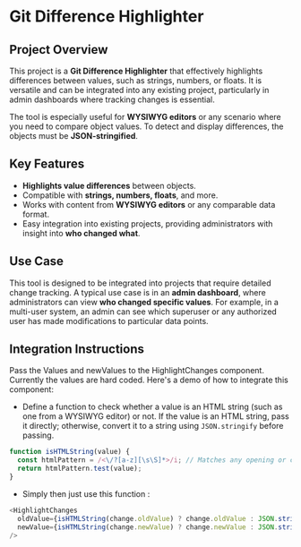 # Git Difference Highlighter

## Project Overview

This project is a **Git Difference Highlighter** that effectively highlights differences between values, such as strings, numbers, or floats. It is versatile and can be integrated into any existing project, particularly in admin dashboards where tracking changes is essential.

The tool is especially useful for **WYSIWYG editors** or any scenario where you need to compare object values. To detect and display differences, the objects must be **JSON-stringified**.

## Key Features

- **Highlights value differences** between objects.
- Compatible with **strings, numbers, floats**, and more.
- Works with content from **WYSIWYG editors** or any comparable data format.
- Easy integration into existing projects, providing administrators with insight into **who changed what**.

## Use Case

This tool is designed to be integrated into projects that require detailed change tracking. A typical use case is in an **admin dashboard**, where administrators can view **who changed specific values**. For example, in a multi-user system, an admin can see which superuser or any authorized user has made modifications to particular data points.

## Integration Instructions

Pass the Values and newValues to the HighlightChanges component. Currently the values are hard coded. Here's  a demo of how to integrate this component: 

- Define a function to check whether a value is an HTML string (such as one from a WYSIWYG editor) or not. If the value is an HTML string, pass it directly; otherwise, convert it to a string using `JSON.stringify` before passing.

```javascript
function isHTMLString(value) {
  const htmlPattern = /<\/?[a-z][\s\S]*>/i; // Matches any opening or closing tag
  return htmlPattern.test(value);
}
``` 
 - Simply then just use this function : 

```javascript 
<HighlightChanges 
  oldValue={isHTMLString(change.oldValue) ? change.oldValue : JSON.stringify(change.oldValue)} 
  newValue={isHTMLString(change.newValue) ? change.newValue : JSON.stringify(change.newValue)} 
/>
```